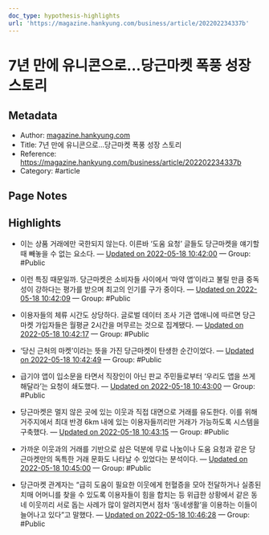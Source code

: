 ```yaml
---
doc_type: hypothesis-highlights
url: 'https://magazine.hankyung.com/business/article/202202234337b'
---
```


# 7년 만에 유니콘으로…당근마켓 폭풍 성장 스토리

## Metadata
- Author: [magazine.hankyung.com]()
- Title: 7년 만에 유니콘으로…당근마켓 폭풍 성장 스토리
- Reference: https://magazine.hankyung.com/business/article/202202234337b
- Category: #article

## Page Notes
## Highlights
- 이는 상품 거래에만 국한되지 않는다. 이른바 ‘도움 요청’ 글들도 당근마켓을 얘기할 때 빼놓을 수 없는 요소다. — [Updated on 2022-05-18 10:42:00](https://hyp.is/tcfSItZLEeyVnecWrqqLHg/magazine.hankyung.com/business/article/202202234337b) — Group: #Public

- 이런 특징 때문일까. 당근마켓은 소비자들 사이에서 ‘마약 앱’이라고 불릴 만큼 중독성이 강하다는 평가를 받으며 최고의 인기를 구가 중이다. — [Updated on 2022-05-18 10:42:09](https://hyp.is/u5jQZtZLEey5L8tasfQpcA/magazine.hankyung.com/business/article/202202234337b) — Group: #Public

- 이용자들의 체류 시간도 상당하다. 글로벌 데이터 조사 기관 앱애니에 따르면 당근마켓 가입자들은 월평균 2시간을 머무르는 것으로 집계됐다. — [Updated on 2022-05-18 10:42:17](https://hyp.is/v-8SxNZLEeyiV1vYwJelHg/magazine.hankyung.com/business/article/202202234337b) — Group: #Public

- ‘당신 근처의 마켓’이라는 뜻을 가진 당근마켓이 탄생한 순간이었다. — [Updated on 2022-05-18 10:42:49](https://hyp.is/0zrzINZLEeyZv2ey8DkurA/magazine.hankyung.com/business/article/202202234337b) — Group: #Public

- 급기야 앱이 입소문을 타면서 직장인이 아닌 판교 주민들로부터 ‘우리도 앱을 쓰게 해달라’는 요청이 쇄도했다. — [Updated on 2022-05-18 10:43:00](https://hyp.is/2a2optZLEeygnON1IbsOsQ/magazine.hankyung.com/business/article/202202234337b) — Group: #Public

- 당근마켓은 멀지 않은 곳에 있는 이웃과 직접 대면으로 거래를 유도한다. 이를 위해 거주지에서 최대 반경 6km 내에 있는 이용자들끼리만 거래가 가능하도록 시스템을 구축했다.  — [Updated on 2022-05-18 10:43:15](https://hyp.is/4qIXCNZLEey5lQs-ATQ-fw/magazine.hankyung.com/business/article/202202234337b) — Group: #Public

- 가까운 이웃과의 거래를 기반으로 삼은 덕분에 무료 나눔이나 도움 요청과 같은 당근마켓만의 독특한 거래 문화도 나타날 수 있었다는 분석이다. — [Updated on 2022-05-18 10:45:00](https://hyp.is/IXWRJtZMEeyx33vcZzqU8A/magazine.hankyung.com/business/article/202202234337b) — Group: #Public

- 당근마켓 관계자는 “급히 도움이 필요한 이웃에게 헌혈증을 모아 전달하거나 실종된 치매 어머니를 찾을 수 있도록 이용자들이 힘을 합치는 등 위급한 상황에서 같은 동네 이웃끼리 서로 돕는 사례가 많이 알려지면서 점차 ‘동네생활’을 이용하는 이들이 늘어나고 있다”고 말했다. — [Updated on 2022-05-18 10:46:28](https://hyp.is/Vd0PSNZMEeyb4Be-tKvulg/magazine.hankyung.com/business/article/202202234337b) — Group: #Public



